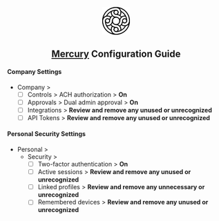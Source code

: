<div align="center"> <img src="../../../images/guides/mercury.svg" alt="Mercury Logo" width="64" height="64"> <h2><a href="https://mercury.com/" target="_blank" rel="noopener noreferrer">Mercury</a> Configuration Guide</h2> </div>

#### Company Settings
- Company >
    - [ ]  Controls > ACH authorization > **On**
    - [ ]  Approvals > Dual admin approval > **On**
    - [ ]  Integrations > **Review and remove any unused or unrecognized**
    - [ ]  API Tokens > **Review and remove any unused or unrecognized**

#### Personal Security Settings
- Personal >
    - Security >
        - [ ]  Two-factor authentication > **On**
        - [ ]  Active sessions > **Review and remove any unused or unrecognized**
        - [ ]  Linked profiles > **Review and remove any unnecessary or unrecognized**
        - [ ]  Remembered devices > **Review and remove any unused or unrecognized**
